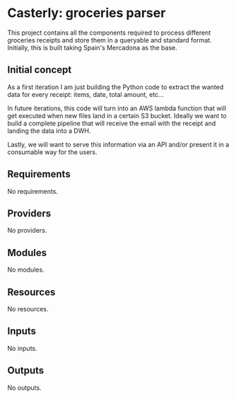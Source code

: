 # Casterly: groceries parser

This project contains all the components required to process different groceries
receipts and store them in a queryable and standard format. Initially, this is built
taking Spain's Mercadona as the base.

## Initial concept

As a first iteration I am just building the Python code to extract the wanted data
for every receipt: items, date, total amount, etc...

In future iterations, this code will turn into an AWS lambda function that will get
executed when new files land in a certain S3 bucket. Ideally we want to build a complete
pipeline that will receive the email with the receipt and landing the data into a DWH.

Lastly, we will want to serve this information via an API and/or present it in a consumable
way for the users.

<!-- BEGIN_TF_DOCS -->
## Requirements

No requirements.

## Providers

No providers.

## Modules

No modules.

## Resources

No resources.

## Inputs

No inputs.

## Outputs

No outputs.
<!-- END_TF_DOCS -->
